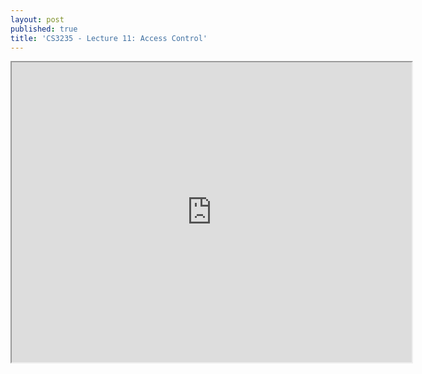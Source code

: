 ```yaml
---
layout: post
published: true
title: 'CS3235 - Lecture 11: Access Control'
---
```

<iframe src="https://drive.google.com/file/d/1EA1RccsmRKLiB_aqZkXvNnr4ksi-zZhn/preview" width="640" height="480"></iframe>
